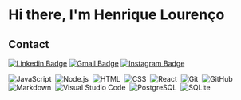# Hi there, I'm Henrique Lourenço


## Contact
[![Linkedin Badge](https://img.shields.io/badge/-Henrique%20Lourenço-1261a0?style=flat&logo=Linkedin&logoColor=white&link=https://www.linkedin.com/in/henrique-lourenco/)](https://www.linkedin.com/in/henrique-lourenco/) 
[![Gmail Badge](https://img.shields.io/badge/-henri.lourenco@outlook.com-1261a0?style=flat&logo=Gmail&logoColor=white&link=mailto:henri.lourenco@outlook.com)](mailto:henri.lourenco@outlook.com)
[![Instagram Badge](https://img.shields.io/badge/-@lourencohenri-1261a0?style=flat&labelColor=1261a0&logo=instagram&logoColor=white&link=https://www.instagram.com/lourencohenri/)](https://www.instagram.com/lourencohenri/) 

![JavaScript](https://img.shields.io/badge/-JavaScript-05122A?style=flat&logo=javascript)&nbsp;
![Node.js](https://img.shields.io/badge/-Node.js-05122A?style=flat&logo=node.js)&nbsp;
![HTML](https://img.shields.io/badge/-HTML-05122A?style=flat&logo=HTML5)&nbsp;
![CSS](https://img.shields.io/badge/-CSS-05122A?style=flat&logo=CSS3&logoColor=1572B6)&nbsp;
![React](https://img.shields.io/badge/-React-05122A?style=flat&logo=react)&nbsp;
![Git](https://img.shields.io/badge/-Git-05122A?style=flat&logo=git)&nbsp;
![GitHub](https://img.shields.io/badge/-GitHub-05122A?style=flat&logo=github)&nbsp;
![Markdown](https://img.shields.io/badge/-Markdown-05122A?style=flat&logo=markdown)&nbsp;
![Visual Studio Code](https://img.shields.io/badge/-Visual%20Studio%20Code-05122A?style=flat&logo=visual-studio-code&logoColor=007ACC)&nbsp;
![PostgreSQL](https://img.shields.io/badge/-PostgreSQL-05122A?style=flat&logo=postgresql)&nbsp;
![SQLite](https://img.shields.io/badge/-SQLite-05122A?style=flat&logo=sqlite)&nbsp;

